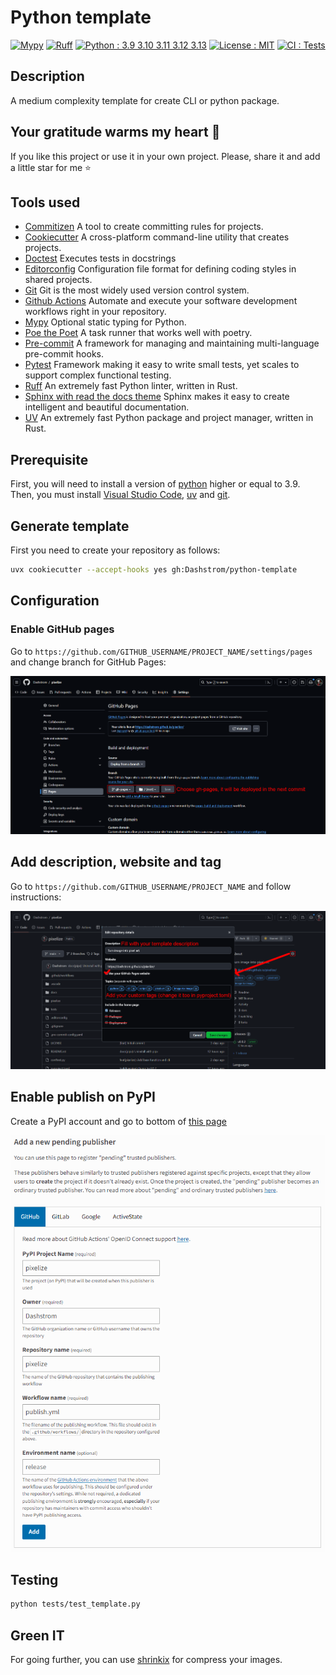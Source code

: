 # Python template

[![Mypy](https://www.mypy-lang.org/static/mypy_badge.svg)](https://mypy-lang.org/)
[![Ruff](https://img.shields.io/endpoint?url=https://raw.githubusercontent.com/astral-sh/ruff/main/assets/badge/v2.json)](https://github.com/astral-sh/ruff)
[![Python : 3.9 3.10 3.11 3.12 3.13](https://img.shields.io/badge/python-3.9%20|%203.10%20|%203.11%20|%203.12%20|%203.13-%23007EC6.svg)](https://devguide.python.org/versions)
[![License : MIT](https://img.shields.io/badge/license-MIT-green.svg)](https://gitlab.utc.fr/utcode/utcode-autofill/blob/main/LICENSE)
[![CI : Tests](https://github.com/Dashstrom/python-template/actions/workflows/tests.yml/badge.svg)](https://github.com/Dashstrom/python-template/actions/workflows/tests.yml)

## Description

A medium complexity template for create CLI or python package.

## Your gratitude warms my heart 💖

If you like this project or use it in your own project.
Please, share it and add a little star for me ⭐

## Tools used

- [Commitizen](https://github.com/commitizen-tools/commitizen) A tool to create committing rules for projects.
- [Cookiecutter](https://www.cookiecutter.io) A cross-platform command-line utility that creates projects.
- [Doctest](https://docs.pytest.org/en/7.4.x/how-to/doctest.html) Executes tests in docstrings
- [Editorconfig](https://editorconfig.org/) Configuration file format for defining coding styles in shared projects.
- [Git](https://git-scm.com/) Git is the most widely used version control system.
- [Github Actions](https://docs.github.com/en/actions) Automate and execute your software development workflows right in your repository.
- [Mypy](https://mypy.readthedocs.io/en/stable) Optional static typing for Python.
- [Poe the Poet](https://poethepoet.natn.io/index.html) A task runner that works well with poetry.
- [Pre-commit](https://pre-commit.com) A framework for managing and maintaining multi-language pre-commit hooks.
- [Pytest](https://docs.pytest.org/en/7.4.x) Framework making it easy to write small tests, yet scales to support complex functional testing.
- [Ruff](https://beta.ruff.rs/docs/rules) An extremely fast Python linter, written in Rust.
- [Sphinx with read the docs theme](https://sphinx-rtd-theme.readthedocs.io/en/stable) Sphinx makes it easy to create intelligent and beautiful documentation.
- [UV](https://docs.astral.sh/uv) An extremely fast Python package and project manager, written in Rust.

## Prerequisite

First, you will need to install a version of [python](https://www.python.org) higher or equal to 3.9. Then, you must install [Visual Studio Code](https://code.visualstudio.com), [uv](https://docs.astral.sh/uv/getting-started/installation/) and [git](https://git-scm.com/book/en/v2/Getting-Started-Installing-Git).

## Generate template

First you need to create your repository as follows:

```bash
uvx cookiecutter --accept-hooks yes gh:Dashstrom/python-template
```

## Configuration

### Enable GitHub pages

Go to `https://github.com/GITHUB_USERNAME/PROJECT_NAME/settings/pages` and change branch for GitHub Pages:

[![Configure GitHub Pages](docs/resources/pages.png)](docs/resources/pages.png)

## Add description, website and tag

Go to `https://github.com/GITHUB_USERNAME/PROJECT_NAME` and follow instructions:

[![Configure GitHub Pages](docs/resources/config.png)](docs/resources/config.png)

## Enable publish on PyPI

Create a PyPI account and go to bottom of [this page](https://pypi.org/manage/account/publishing)

[![Configure PyPI](docs/resources/pypi.png)](docs/resources/pypi.png)

## Testing

```bash
python tests/test_template.py
```

## Green IT

For going further, you can use [shrinkix](https://github.com/Dashstrom/shrinkix) for compress your images.
